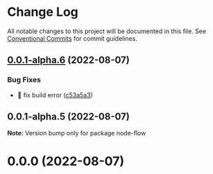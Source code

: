 # Change Log

All notable changes to this project will be documented in this file.
See [Conventional Commits](https://conventionalcommits.org) for commit guidelines.

## [0.0.1-alpha.6](https://github.com/WayneGongCN/node-flow/compare/v0.0.1-alpha.5...v0.0.1-alpha.6) (2022-08-07)


### Bug Fixes

* 🐛 fix build error ([c53a5a3](https://github.com/WayneGongCN/node-flow/commit/c53a5a303b565d5c660a23cdcbbc4b4aeffd976e))





## 0.0.1-alpha.5 (2022-08-07)

**Note:** Version bump only for package node-flow





# 0.0.0 (2022-08-07)
